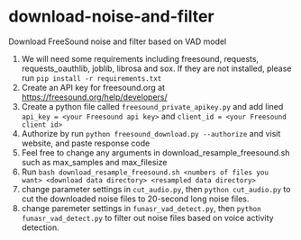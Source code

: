 # download-noise-and-filter
Download FreeSound noise and filter based on VAD model

1. We will need some requirements including freesound, requests, requests_oauthlib, joblib, librosa and sox. If they are not installed, please run `pip install -r requirements.txt`
2. Create an API key for freesound.org at  https://freesound.org/help/developers/
3. Create a python file called `freesound_private_apikey.py` and add lined `api_key = <your Freesound api key>` and `client_id = <your Freesound client id>`
4. Authorize by run `python freesound_download.py --authorize` and visit website, and paste response code
5. Feel free to change any arguments in download_resample_freesound.sh such as max_samples and max_filesize
6. Run `bash download_resample_freesound.sh <numbers of files you want> <download data directory> <resampled data directory>`
7. change parameter settings in `cut_audio.py`, then `python cut_audio.py` to cut the downloaded noise files to 20-second long noise files.
8. change paremeter settings in `funasr_vad_detect.py`, then `python funasr_vad_detect.py` to filter out noise files based on voice activity detection.
